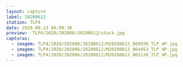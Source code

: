 ```yaml
---
layout: capture
label: 20200612
station: TLP4
date: 2020-06-13 06:09:30
preview:  TLP4/2020/202006/20200612/stack.jpg
capturas:
  - imagem: TLP4/2020/202006/20200612/M20200613_060930_TLP_4P.jpg
  - imagem: TLP4/2020/202006/20200612/M20200613_064453_TLP_4P.jpg
  - imagem: TLP4/2020/202006/20200612/M20200613_065138_TLP_4P.jpg
---
```

